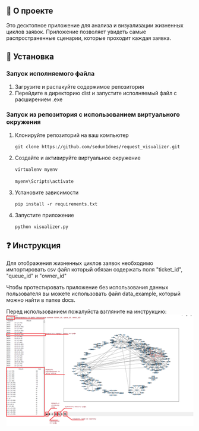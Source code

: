 ## :mag_right: О проекте

Это десктопное приложение для анализа и визуализации жизненных циклов заявок. Приложение позволяет увидеть самые распространенные сценарии, которые проходит каждая заявка.   

## :wrench: Установка

### Запуск исполняемого файла

1. Загрузите и распакуйте содержимое репозитория
2. Перейдите в директорию dist и запустите исполняемый файл с расширением .exe

### Запуск из репозитория с использованием виртуального окружения
1. Клонируйте репозиторий на ваш компьютер
   ```
   git clone https://github.com/sedun1dnes/request_visualizer.git
   ```
2. Создайте и активируйте виртуальное окружение
   ```
   virtualenv myenv

   myenv\Scripts\activate
   ```
3. Установите зависимости
   ```
   pip install -r requirements.txt
   ```
4. Запустите приложение
   ```
   python visualizer.py
   ```

## :question: Инструкция

Для отображения жизненных циклов заявок необходимо импортировать csv файл который обязан содержать поля "ticket_id", "queue_id" и "owner_id"

Чтобы протестировать приложение без использования данных пользователя вы можете использовать файл data_example, который можно найти в папке docs.

Перед использованием пожалуйста взгляните на инструкцию:
![Alt-manual](/docs/manual.png)
